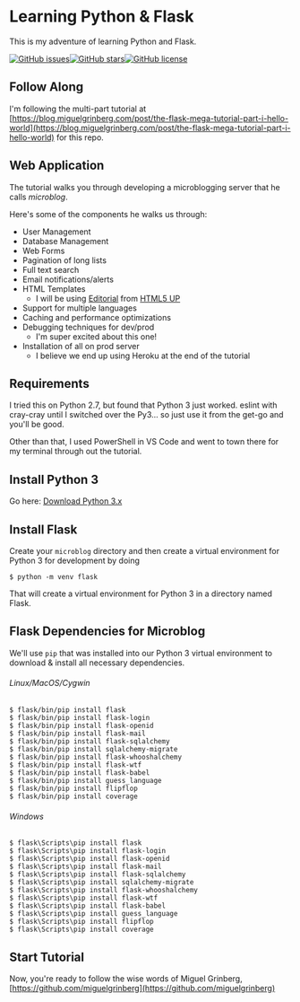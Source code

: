 # Learning Python & Flask

This is my adventure of learning Python and Flask.

[![GitHub issues](https://img.shields.io/github/issues/infamousjoeg/learning-python-flask.svg?style=for-the-badge)](https://github.com/infamousjoeg/learning-python-flask/issues)[![GitHub stars](https://img.shields.io/github/stars/infamousjoeg/learning-python-flask.svg?style=for-the-badge)](https://github.com/infamousjoeg/learning-python-flask/stargazers)[![GitHub license](https://img.shields.io/github/license/infamousjoeg/learning-python-flask.svg?style=for-the-badge)](https://github.com/infamousjoeg/learning-python-flask/blob/master/LICENSE)

## Follow Along

I'm following the multi-part tutorial at [https://blog.miguelgrinberg.com/post/the-flask-mega-tutorial-part-i-hello-world](https://blog.miguelgrinberg.com/post/the-flask-mega-tutorial-part-i-hello-world) for this repo.

## Web Application

The tutorial walks you through developing a microblogging server that he calls _microblog_.

Here's some of the components he walks us through:

* User Management
* Database Management
* Web Forms
* Pagination of long lists
* Full text search
* Email notifications/alerts
* HTML Templates
  * I will be using [Editorial](https://html5up.net/uploads/images/editorial.jpg) from [HTML5 UP](https://html5up.net)
* Support for multiple languages
* Caching and performance optimizations
* Debugging techniques for dev/prod
  * I'm super excited about this one!
* Installation of all on prod server
  * I believe we end up using Heroku at the end of the tutorial

## Requirements

I tried this on Python 2.7, but found that Python 3 just worked.  eslint with cray-cray until I switched over the Py3... so just use it from the get-go and you'll be good.

Other than that, I used PowerShell in VS Code and went to town there for my terminal through out the tutorial.

## Install Python 3

Go here: [Download Python 3.x](https://www.python.org/downloads/)

## Install Flask

Create your `microblog` directory and then create a virtual environment for Python 3 for development by doing

```
$ python -m venv flask
```

That will create a virtual environment for Python 3 in a directory named Flask.

## Flask Dependencies for Microblog

We'll use `pip` that was installed into our Python 3 virtual environment to download & install all necessary dependencies.

###### Linux/MacOS/Cygwin
```
$ flask/bin/pip install flask
$ flask/bin/pip install flask-login
$ flask/bin/pip install flask-openid
$ flask/bin/pip install flask-mail
$ flask/bin/pip install flask-sqlalchemy
$ flask/bin/pip install sqlalchemy-migrate
$ flask/bin/pip install flask-whooshalchemy
$ flask/bin/pip install flask-wtf
$ flask/bin/pip install flask-babel
$ flask/bin/pip install guess_language
$ flask/bin/pip install flipflop
$ flask/bin/pip install coverage
```

###### Windows
```
$ flask\Scripts\pip install flask
$ flask\Scripts\pip install flask-login
$ flask\Scripts\pip install flask-openid
$ flask\Scripts\pip install flask-mail
$ flask\Scripts\pip install flask-sqlalchemy
$ flask\Scripts\pip install sqlalchemy-migrate
$ flask\Scripts\pip install flask-whooshalchemy
$ flask\Scripts\pip install flask-wtf
$ flask\Scripts\pip install flask-babel
$ flask\Scripts\pip install guess_language
$ flask\Scripts\pip install flipflop
$ flask\Scripts\pip install coverage
```

## Start Tutorial

Now, you're ready to follow the wise words of Miguel Grinberg, [https://github.com/miguelgrinberg](https://github.com/miguelgrinberg)